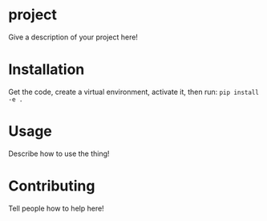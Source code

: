 # project
Give a description of your project here!

# Installation
Get the code, create a virtual environment, activate it, then run:
`pip install -e .`

# Usage
Describe how to use the thing!

# Contributing
Tell people how to help here!